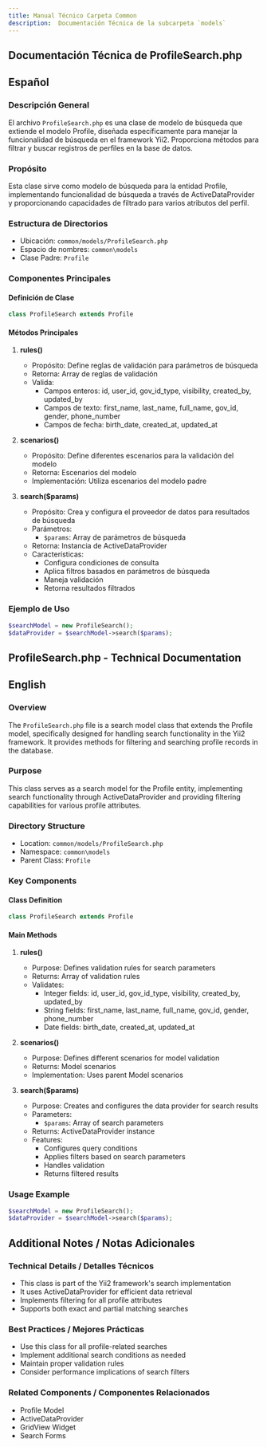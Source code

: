 ```yaml
---
title: Manual Técnico Carpeta Common
description:  Documentación Técnica de la subcarpeta `models`
---
```


## Documentación Técnica de ProfileSearch.php

## Español

### Descripción General
El archivo `ProfileSearch.php` es una clase de modelo de búsqueda que extiende el modelo Profile, diseñada específicamente para manejar la funcionalidad de búsqueda en el framework Yii2. Proporciona métodos para filtrar y buscar registros de perfiles en la base de datos.

### Propósito
Esta clase sirve como modelo de búsqueda para la entidad Profile, implementando funcionalidad de búsqueda a través de ActiveDataProvider y proporcionando capacidades de filtrado para varios atributos del perfil.

### Estructura de Directorios
- Ubicación: `common/models/ProfileSearch.php`
- Espacio de nombres: `common\models`
- Clase Padre: `Profile`

### Componentes Principales

#### Definición de Clase
```php
class ProfileSearch extends Profile
```

#### Métodos Principales

1. **rules()**
   - Propósito: Define reglas de validación para parámetros de búsqueda
   - Retorna: Array de reglas de validación
   - Valida:
     - Campos enteros: id, user_id, gov_id_type, visibility, created_by, updated_by
     - Campos de texto: first_name, last_name, full_name, gov_id, gender, phone_number
     - Campos de fecha: birth_date, created_at, updated_at

2. **scenarios()**
   - Propósito: Define diferentes escenarios para la validación del modelo
   - Retorna: Escenarios del modelo
   - Implementación: Utiliza escenarios del modelo padre

3. **search($params)**
   - Propósito: Crea y configura el proveedor de datos para resultados de búsqueda
   - Parámetros:
     - `$params`: Array de parámetros de búsqueda
   - Retorna: Instancia de ActiveDataProvider
   - Características:
     - Configura condiciones de consulta
     - Aplica filtros basados en parámetros de búsqueda
     - Maneja validación
     - Retorna resultados filtrados

### Ejemplo de Uso
```php
$searchModel = new ProfileSearch();
$dataProvider = $searchModel->search($params);
```

## ProfileSearch.php - Technical Documentation

## English

### Overview
The `ProfileSearch.php` file is a search model class that extends the Profile model, specifically designed for handling search functionality in the Yii2 framework. It provides methods for filtering and searching profile records in the database.

### Purpose
This class serves as a search model for the Profile entity, implementing search functionality through ActiveDataProvider and providing filtering capabilities for various profile attributes.

### Directory Structure
- Location: `common/models/ProfileSearch.php`
- Namespace: `common\models`
- Parent Class: `Profile`

### Key Components

#### Class Definition
```php
class ProfileSearch extends Profile
```

#### Main Methods

1. **rules()**
   - Purpose: Defines validation rules for search parameters
   - Returns: Array of validation rules
   - Validates:
     - Integer fields: id, user_id, gov_id_type, visibility, created_by, updated_by
     - String fields: first_name, last_name, full_name, gov_id, gender, phone_number
     - Date fields: birth_date, created_at, updated_at

2. **scenarios()**
   - Purpose: Defines different scenarios for model validation
   - Returns: Model scenarios
   - Implementation: Uses parent Model scenarios

3. **search($params)**
   - Purpose: Creates and configures the data provider for search results
   - Parameters:
     - `$params`: Array of search parameters
   - Returns: ActiveDataProvider instance
   - Features:
     - Configures query conditions
     - Applies filters based on search parameters
     - Handles validation
     - Returns filtered results

### Usage Example
```php
$searchModel = new ProfileSearch();
$dataProvider = $searchModel->search($params);
```

## Additional Notes / Notas Adicionales

### Technical Details / Detalles Técnicos
- This class is part of the Yii2 framework's search implementation
- It uses ActiveDataProvider for efficient data retrieval
- Implements filtering for all profile attributes
- Supports both exact and partial matching searches

### Best Practices / Mejores Prácticas
- Use this class for all profile-related searches
- Implement additional search conditions as needed
- Maintain proper validation rules
- Consider performance implications of search filters

### Related Components / Componentes Relacionados
- Profile Model
- ActiveDataProvider
- GridView Widget
- Search Forms